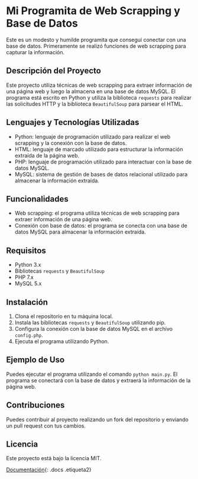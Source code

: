 # Mi Programita de Web Scrapping y Base de Datos

Este es un modesto y humilde programita que conseguí conectar con una base de datos. Primeramente se realizó funciones de web scrapping para capturar la información.

## Descripción del Proyecto

Este proyecto utiliza técnicas de web scrapping para extraer información de una página web y luego la almacena en una base de datos MySQL. El programa está escrito en Python y utiliza la biblioteca `requests` para realizar las solicitudes HTTP y la biblioteca `BeautifulSoup` para parsear el HTML.

## Lenguajes y Tecnologías Utilizadas

* Python: lenguaje de programación utilizado para realizar el web scrapping y la conexión con la base de datos.
* HTML: lenguaje de marcado utilizado para estructurar la información extraída de la página web.
* PHP: lenguaje de programación utilizado para interactuar con la base de datos MySQL.
* MySQL: sistema de gestión de bases de datos relacional utilizado para almacenar la información extraída.

## Funcionalidades

* Web scrapping: el programa utiliza técnicas de web scrapping para extraer información de una página web.
* Conexión con base de datos: el programa se conecta con una base de datos MySQL para almacenar la información extraída.

## Requisitos

* Python 3.x
* Bibliotecas `requests` y `BeautifulSoup`
* PHP 7.x
* MySQL 5.x

## Instalación

1. Clona el repositorio en tu máquina local.
2. Instala las bibliotecas `requests` y `BeautifulSoup` utilizando pip.
3. Configura la conexión con la base de datos MySQL en el archivo `config.php`.
4. Ejecuta el programa utilizando Python.

## Ejemplo de Uso

Puedes ejecutar el programa utilizando el comando `python main.py`. El programa se conectará con la base de datos y extraerá la información de la página web.

## Contribuciones

Puedes contribuir al proyecto realizando un fork del repositorio y enviando un pull request con tus cambios.

## Licencia

Este proyecto está bajo la licencia MIT.


[Documentación]((https://github.com/nathfreire/08_Scraping/blob/main/01_desligar_remoto.pdf)){: .docs .etiqueta2}
